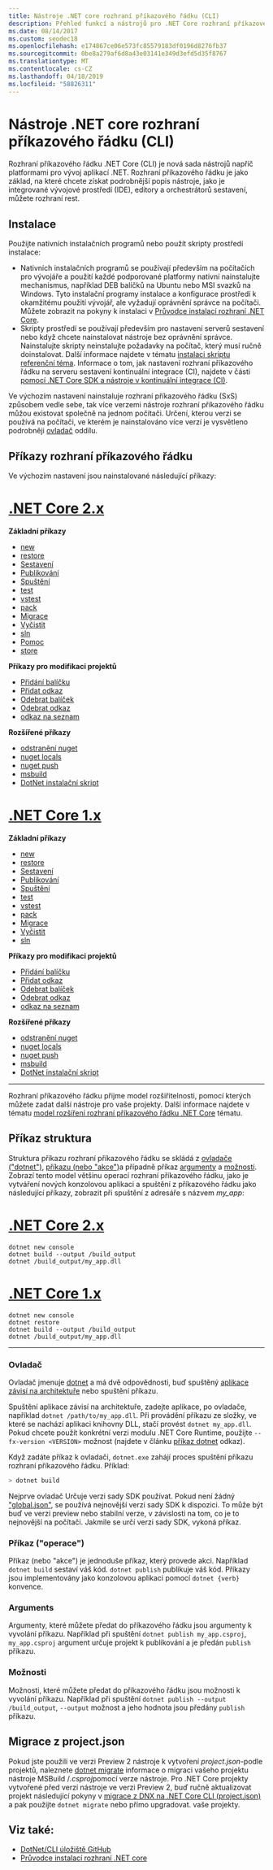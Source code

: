 ```yaml
---
title: Nástroje .NET core rozhraní příkazového řádku (CLI)
description: Přehled funkcí a nástrojů pro .NET Core rozhraní příkazového řádku (CLI).
ms.date: 08/14/2017
ms.custom: seodec18
ms.openlocfilehash: e174867ce06e573fc85579183df0196d8276fb37
ms.sourcegitcommit: 0be8a279af6d8a43e03141e349d3efd5d35f8767
ms.translationtype: MT
ms.contentlocale: cs-CZ
ms.lasthandoff: 04/18/2019
ms.locfileid: "58826311"
---
```

# <a name="net-core-command-line-interface-cli-tools"></a>Nástroje .NET core rozhraní příkazového řádku (CLI)

Rozhraní příkazového řádku .NET Core (CLI) je nová sada nástrojů napříč platformami pro vývoj aplikací .NET. Rozhraní příkazového řádku je jako základ, na které chcete získat podrobnější popis nástroje, jako je integrované vývojové prostředí (IDE), editory a orchestrátorů sestavení, můžete rozhraní rest.

## <a name="installation"></a>Instalace

Použijte nativních instalačních programů nebo použít skripty prostředí instalace:

* Nativních instalačních programů se používají především na počítačích pro vývojáře a použití každé podporované platformy nativní nainstalujte mechanismus, například DEB balíčků na Ubuntu nebo MSI svazků na Windows. Tyto instalační programy instalace a konfigurace prostředí k okamžitému použití vývojář, ale vyžadují oprávnění správce na počítači. Můžete zobrazit na pokyny k instalaci v [Průvodce instalací rozhraní .NET Core](https://aka.ms/dotnetcoregs).
* Skripty prostředí se používají především pro nastavení serverů sestavení nebo když chcete nainstalovat nástroje bez oprávnění správce. Nainstalujte skripty neinstalujte požadavky na počítač, který musí ručně doinstalovat. Další informace najdete v tématu [instalaci skriptu referenční téma](dotnet-install-script.md). Informace o tom, jak nastavení rozhraní příkazového řádku na serveru sestavení kontinuální integrace (CI), najdete v části [pomocí .NET Core SDK a nástroje v kontinuální integrace (CI)](using-ci-with-cli.md).

Ve výchozím nastavení nainstaluje rozhraní příkazového řádku (SxS) způsobem vedle sebe, tak více verzemi nástroje rozhraní příkazového řádku můžou existovat společně na jednom počítači. Určení, kterou verzi se používá na počítači, ve kterém je nainstalováno více verzí je vysvětleno podrobněji [ovladač](#driver) oddílu.

## <a name="cli-commands"></a>Příkazy rozhraní příkazového řádku

Ve výchozím nastavení jsou nainstalované následující příkazy:

# <a name="net-core-2xtabnetcore2x"></a>[.NET Core 2.x](#tab/netcore2x)

**Základní příkazy**

* [new](dotnet-new.md)
* [restore](dotnet-restore.md)
* [Sestavení](dotnet-build.md)
* [Publikování](dotnet-publish.md)
* [Spuštění](dotnet-run.md)
* [test](dotnet-test.md)
* [vstest](dotnet-vstest.md)
* [pack](dotnet-pack.md)
* [Migrace](dotnet-migrate.md)
* [Vyčistit](dotnet-clean.md)
* [sln](dotnet-sln.md)
* [Pomoc](dotnet-help.md)
* [store](dotnet-store.md)

**Příkazy pro modifikaci projektů**

* [Přidání balíčku](dotnet-add-package.md)
* [Přidat odkaz](dotnet-add-reference.md)
* [Odebrat balíček](dotnet-remove-package.md)
* [Odebrat odkaz](dotnet-remove-reference.md)
* [odkaz na seznam](dotnet-list-reference.md)

**Rozšířené příkazy**

* [odstranění nuget](dotnet-nuget-delete.md)
* [nuget locals](dotnet-nuget-locals.md)
* [nuget push](dotnet-nuget-push.md)
* [msbuild](dotnet-msbuild.md)
* [DotNet instalační skript](dotnet-install-script.md)

# <a name="net-core-1xtabnetcore1x"></a>[.NET Core 1.x](#tab/netcore1x)

**Základní příkazy**

* [new](dotnet-new.md)
* [restore](dotnet-restore.md)
* [Sestavení](dotnet-build.md)
* [Publikování](dotnet-publish.md)
* [Spuštění](dotnet-run.md)
* [test](dotnet-test.md)
* [vstest](dotnet-vstest.md)
* [pack](dotnet-pack.md)
* [Migrace](dotnet-migrate.md)
* [Vyčistit](dotnet-clean.md)
* [sln](dotnet-sln.md)

**Příkazy pro modifikaci projektů**

* [Přidání balíčku](dotnet-add-package.md)
* [Přidat odkaz](dotnet-add-reference.md)
* [Odebrat balíček](dotnet-remove-package.md)
* [Odebrat odkaz](dotnet-remove-reference.md)
* [odkaz na seznam](dotnet-list-reference.md)

**Rozšířené příkazy**

* [odstranění nuget](dotnet-nuget-delete.md)
* [nuget locals](dotnet-nuget-locals.md)
* [nuget push](dotnet-nuget-push.md)
* [msbuild](dotnet-msbuild.md)
* [DotNet instalační skript](dotnet-install-script.md)

---

Rozhraní příkazového řádku přijme model rozšiřitelnosti, pomocí kterých můžete zadat další nástroje pro vaše projekty. Další informace najdete v tématu [model rozšíření rozhraní příkazového řádku .NET Core](extensibility.md) tématu.

## <a name="command-structure"></a>Příkaz struktura

Struktura příkazu rozhraní příkazového řádku se skládá z [ovladače ("dotnet")](#driver), [příkazu (nebo "akce")](#command-verb)a případně příkaz [argumenty](#arguments) a [možnosti](#options). Zobrazí tento model většinu operací rozhraní příkazového řádku, jako je vytváření nových konzolovou aplikaci a spuštění z příkazového řádku jako následující příkazy, zobrazit při spuštění z adresáře s názvem *my_app*:

# <a name="net-core-2xtabnetcore2x"></a>[.NET Core 2.x](#tab/netcore2x)

```console
dotnet new console
dotnet build --output /build_output
dotnet /build_output/my_app.dll
```

# <a name="net-core-1xtabnetcore1x"></a>[.NET Core 1.x](#tab/netcore1x)

```console
dotnet new console
dotnet restore
dotnet build --output /build_output
dotnet /build_output/my_app.dll
```

---

### <a name="driver"></a>Ovladač

Ovladač jmenuje [dotnet](dotnet.md) a má dvě odpovědnosti, buď spuštěný [aplikace závisí na architektuře](../deploying/index.md) nebo spuštění příkazu. 

Spuštění aplikace závisí na architektuře, zadejte aplikace, po ovladače, například `dotnet /path/to/my_app.dll`. Při provádění příkazu ze složky, ve které se nachází aplikaci knihovny DLL, stačí provést `dotnet my_app.dll`. Pokud chcete použít konkrétní verzi modulu .NET Core Runtime, použijte `--fx-version <VERSION>` možnost (najdete v článku [příkaz dotnet](dotnet.md) odkaz).

Když zadáte příkaz k ovladači, `dotnet.exe` zahájí proces spuštění příkazu rozhraní příkazového řádku. Příklad:

```bash
> dotnet build
```

Nejprve ovladač Určuje verzi sady SDK používat. Pokud není žádný ["global.json"](global-json.md), se používá nejnovější verzi sady SDK k dispozici. To může být buď ve verzi preview nebo stabilní verze, v závislosti na tom, co je to nejnovější na počítači.  Jakmile se určí verzi sady SDK, vykoná příkaz.

### <a name="command-verb"></a>Příkaz ("operace")

Příkaz (nebo "akce") je jednoduše příkaz, který provede akci. Například `dotnet build` sestaví váš kód. `dotnet publish` publikuje váš kód. Příkazy jsou implementovány jako konzolovou aplikaci pomocí `dotnet {verb}` konvence.

### <a name="arguments"></a>Arguments

Argumenty, které můžete předat do příkazového řádku jsou argumenty k vyvolání příkazu. Například při spuštění `dotnet publish my_app.csproj`, `my_app.csproj` argument určuje projekt k publikování a je předán `publish` příkazu.

### <a name="options"></a>Možnosti

Možnosti, které můžete předat do příkazového řádku jsou možnosti k vyvolání příkazu. Například při spuštění `dotnet publish --output /build_output`, `--output` možnost a jeho hodnota jsou předány `publish` příkazu.

## <a name="migration-from-projectjson"></a>Migrace z project.json

Pokud jste použili ve verzi Preview 2 nástroje k vytvoření *project.json*-podle projektů, naleznete [dotnet migrate](dotnet-migrate.md) informace o migraci vašeho projektu nástroje MSBuild /*.csproj*pomocí verze nástroje. Pro .NET Core projekty vytvořené před verzí nástroje ve verzi Preview 2, buď ručně aktualizovat projekt následující pokyny v [migrace z DNX na .NET Core CLI (project.json)](../migration/from-dnx.md) a pak použijte `dotnet migrate` nebo přímo upgradovat. vaše projekty.

## <a name="see-also"></a>Viz také:

- [DotNet/CLI úložiště GitHub](https://github.com/dotnet/cli/)
- [Průvodce instalací rozhraní .NET core](https://aka.ms/dotnetcoregs)
